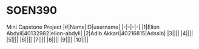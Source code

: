 # SOEN390
Mini Capstone Project
|#|Name|ID|username|
|-|-|-|-|
|1|Elion Abdyli|40132982|elion-abdyli|
|2|Adib Akkari|40216815|Adssib|
|3||||
|4||||
|5||||
|6||||
|7||||
|8||||
|9||||
|10||||
